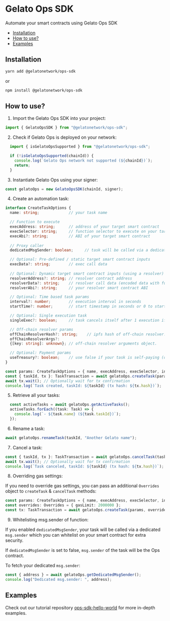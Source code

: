 # Gelato Ops SDK <!-- omit in toc -->

Automate your smart contracts using Gelato Ops SDK

- [Installation](#installation)
- [How to use?](#how-to-use)
- [Examples](#examples)

## Installation

```bash
yarn add @gelatonetwork/ops-sdk
```
or
```bash
npm install @gelatonetwork/ops-sdk
```

## How to use?

1. Import the Gelato Ops SDK into your project:

```typescript
import { GelatoOpsSDK } from "@gelatonetwork/ops-sdk";
```

2. Check if Gelato Ops is deployed on your network:

```typescript
  import { isGelatoOpsSupported } from "@gelatonetwork/ops-sdk";

  if (!isGelatoOpsSupported(chainId)) {
    console.log(`Gelato Ops network not supported (${chainId})`);
    return;
  }
```

3. Instantiate Gelato Ops using your signer:

```typescript
const gelatoOps = new GelatoOpsSDK(chainId, signer);
```

4. Create an automation task:

```typescript
interface CreateTaskOptions {
  name: string;             // your task name

  // Function to execute
  execAddress: string;      // address of your target smart contract
  execSelector: string;     // function selector to execute on your target smart contract
  execAbi?: string;         // ABI of your target smart contract
  
  // Proxy caller
  dedicatedMsgSender: boolean;     // task will be called via a dedicated msg.sender which you can whitelist (recommended: true)

  // Optional: Pre-defined / static target smart contract inputs
  execData?: string;        // exec call data 
  
  // Optional: Dynamic target smart contract inputs (using a resolver)
  resolverAddress?: string; // resolver contract address
  resolverData?: string;    // resolver call data (encoded data with function selector)
  resolverAbi?: string;     // your resolver smart contract ABI

  // Optional: Time based task params
  interval?: number;        // execution interval in seconds
  startTime?: number;       // start timestamp in seconds or 0 to start immediately (default: 0)

  // Optional: Single execution task
  singleExec?: boolean;     // task cancels itself after 1 execution if true.

  // Off-chain resolver params
  offChainResolverHash?: string;    // ipfs hash of off-chain resolver.
  offChainResolverArgs?: 
  {[key: string]: unknown}; // off-chain resolver arguments object.

  // Optional: Payment params
  useTreasury?: boolean;    // use false if your task is self-paying (default: true)
}

const params: CreateTaskOptions = { name, execAddress, execSelector, interval, dedicatedMsgSender };
const { taskId, tx }: TaskTransaction = await gelatoOps.createTask(params);
await tx.wait(); // Optionally wait for tx confirmation
console.log(`Task created, taskId: ${taskId} (tx hash: ${tx.hash})`);
```

5. Retrieve all your tasks:

```typescript
  const activeTasks = await gelatoOps.getActiveTasks();
  activeTasks.forEach((task: Task) => {
    console.log(`- ${task.name} (${task.taskId})`);
  });
```

6. Rename a task:

```typescript
await gelatoOps.renameTask(taskId, "Another Gelato name");
```

7. Cancel a task:

```typescript
const { taskId, tx }: TaskTransaction = await gelatoOps.cancelTask(taskId);
await tx.wait(); // Optionally wait for tx confirmation
console.log(`Task canceled, taskId: ${taskId} (tx hash: ${tx.hash})`);
```

8. Overriding gas settings:

If you need to override gas settings, you can pass an additional `Overrides` object to `createTask` & `cancelTask` methods:

```typescript
const params: CreateTaskOptions = { name, execAddress, execSelector, interval, dedicatedMsgSender };
const overrides: Overrides = { gasLimit: 2000000 };
const tx: TaskTransaction = await gelatoOps.createTask(params, overrides);
```

9. Whitelisting msg.sender of function:

If you enabled `dedicatedMsgSender`, your task will be called via a dedicated `msg.sender` which you can whitelist on your smart contract for extra security.

If `dedicatedMsgSender` is set to false, `msg.sender` of the task will be the Ops contract.

To fetch your dedicated `msg.sender`:

```typescript
const { address } = await gelatoOps.getDedicatedMsgSender();
console.log("Dedicated msg.sender: ", address);
```


## Examples

Check out our tutorial repository [ops-sdk-hello-world](https://github.com/gelatodigital/ops-sdk-hello-world) for more in-depth examples.
